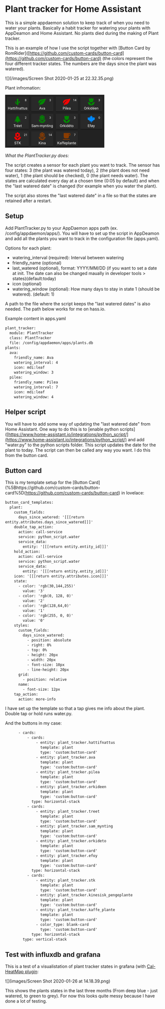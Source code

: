 # Plant tracker for Home Assistant

This is a simple appdaemon solution to keep track of when you need to water your plants. Basically a habit tracker for watering your plants with AppDeamon and Home Assistant. No plants died during the making of Plant tracker.

This is an example of how I use the script together with [Button Card by RomRider]([https://github.com/custom-cards/button-card](https://github.com/custom-cards/button-card) (the colors represent the four different tracker states. The numbers are the days since the plant was watered). 

![](/images/Screen Shot 2020-01-25 at 22.32.35.png)

Plant infromation:

![](images/button_card.png?raw=true)

*What the PlantTracker.py does:*

The script creates a sensor for each plant you want to track. The sensor has four states: 3 (the plant was watered today), 2 (the plant does not need water), 1 (the plant should be checked), 0 (the plant needs water). The states are calculated every day at a chosen time (0:05 by default) and when the "last watered date" is changed (for example when you water the plant). 

The script also stores the "last watered date" in a file so that the states are retained after a restart.

## Setup

Add PlantTracker.py to your AppDaemon apps path (ex. /config/appdaemon/apps/). You will have to set up the script in AppDeamon and add all the plants you want to track in the configuration file (apps.yaml).

Options for each plant:

- watering_interval (required): Interval between watering
- friendly_name (optional)
- last_watered (optional), format: YYYY/MM/DD (if you want to set a date at init. The date can also be changed maually in developer tools > states)(default:today)
- icon (optional)
- watering_window (optional): How many days to stay in state 1 (should be watered). (default: 1)

A path to the file where the script keeps the "last watered dates" is also needed. The path below works for me on hass.io.

Example content in apps.yaml

```
plant_tracker:
  module: PlantTracker
  class: PlantTracker
  file: /config/appdaemon/apps/plants.db 
plants:
  ava:
    friendly_name: Ava
    watering_interval: 4
    icon: mdi:leaf
    watering_window: 3
  pilea:
    friendly_name: Pilea 
    watering_interval: 7
    icon: mdi:leaf
    watering_window: 4
```

## Helper script

You will have to add some way of updating the "last watered date" from Home Assistant. One way to do this is to [enable python scripts]([https://www.home-assistant.io/integrations/python_script/](https://www.home-assistant.io/integrations/python_script/) and add "water.py" to the python scripts folder. This script updates the date for the plant to today. The script can then be called any way you want. I do this from the button card.

## Button card

This is my template setup for the [Button Card](%5Bhttps://github.com/custom-cards/button-card%5D(https://github.com/custom-cards/button-card) in lovelace:

```
button_card_templates:
  plant:
    custom_fields:
      days_since_watered: '[[[return entity.attributes.days_since_watered]]]'
    double_tap_action:
      action: call-service
      service: python_script.water
      service_data:
        entity: '[[[return entity.entity_id]]]'
    hold_action:
      action: call-service
      service: python_script.water
      service_data:
        entity: '[[[return entity.entity_id]]]'
    icon: '[[[return entity.attributes.icon]]]'
    state:
      - color: 'rgb(30,144,255)'
        value: '3'
      - color: 'rgb(0, 128, 0)'
        value: '2'
      - color: 'rgb(128,64,0)'
        value: '1'
      - color: 'rgb(255, 0, 0)'
        value: '0'
    styles:
      custom_fields:
        days_since_watered:
          - position: absolute
          - right: 0%
          - top: 0%
          - height: 20px
          - width: 20px
          - font-size: 10px
          - line-height: 20px
      grid:
        - position: relative
      name:
        - font-size: 12px
    tap_action:
      action: more-info
```

I have set up the template so that a tap gives me info about the plant. Double tap or hold runs water.py.

And the buttons in my case:

```
      - cards:
          - cards:
              - entity: plant_tracker.hattifnattus
                template: plant
                type: 'custom:button-card'
              - entity: plant_tracker.ava
                template: plant
                type: 'custom:button-card'
              - entity: plant_tracker.pilea
                template: plant
                type: 'custom:button-card'
              - entity: plant_tracker.orkideen
                template: plant
                type: 'custom:button-card'
            type: horizontal-stack
          - cards:
              - entity: plant_tracker.treet
                template: plant
                type: 'custom:button-card'
              - entity: plant_tracker.sam_mynting
                template: plant
                type: 'custom:button-card'
              - entity: plant_tracker.orkideto
                template: plant
                type: 'custom:button-card'
              - entity: plant_tracker.efoy
                template: plant
                type: 'custom:button-card'
            type: horizontal-stack
          - cards:
              - entity: plant_tracker.stk
                template: plant
                type: 'custom:button-card'
              - entity: plant_tracker.kinesisk_pengeplante
                template: plant
                type: 'custom:button-card'
              - entity: plant_tracker.kaffe_plante
                template: plant
                type: 'custom:button-card'
              - color_type: blank-card
                type: 'custom:button-card'
            type: horizontal-stack
        type: vertical-stack
```

## Test with influxdb and grafana

This is a test of a visualistation of plant tracker states in grafana (with [Cal-HeatMap plugin]([https://grafana.com/grafana/plugins/neocat-cal-heatmap-panel](https://grafana.com/grafana/plugins/neocat-cal-heatmap-panel)):

![](images/Screen Shot 2020-01-26 at 14.18.39.png)

This shows the plants states in the last three months (From deep blue - just watered, to green to grey). For now this looks quite messy because I have done a lot of testing. 








